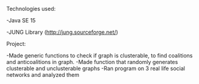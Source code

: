 Technologies used:

-Java SE 15

-JUNG Library (http://jung.sourceforge.net/)

Project:

-Made generic functions to check if graph is clusterable, to find coalitions and anticoalitions in graph. 
-Made function that randomly generates clusterable and unclusterable graphs
-Ran program on 3 real life social networks and analyzed them
